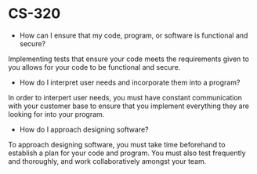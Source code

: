 # CS-320
- How can I ensure that my code, program, or software is functional and secure?

Implementing tests that ensure your code meets the requirements given to you allows for your code to be functional and secure. 

- How do I interpret user needs and incorporate them into a program?

In order to interpert user needs, you must have constant communication with your customer base to ensure that you implement everything they are looking for into your program. 

- How do I approach designing software?

To approach designing software, you must take time beforehand to establish a plan for your code and program. You must also test frequently and thoroughly, and work collaboratively amongst your team. 